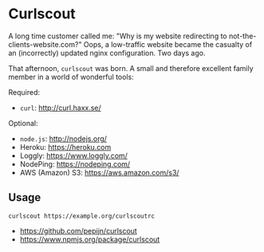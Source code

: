 Curlscout
=========

A long time customer called me: "Why is my website redirecting to not-the-clients-website.com?" Oops, a low-traffic website  became the casualty of an (incorrectly) updated nginx configuration. Two days ago.

That afternoon, `curlscout` was born. A small and therefore excellent family member in a world of wonderful tools:

Required:
* `curl`: http://curl.haxx.se/

Optional:
* `node.js`: http://nodejs.org/
* Heroku: https://heroku.com
* Loggly: https://www.loggly.com/
* NodePing: https://nodeping.com/
* AWS (Amazon) S3: https://aws.amazon.com/s3/

## Usage

    curlscout https://example.org/curlscoutrc

* https://github.com/pepijn/curlscout
* https://www.npmjs.org/package/curlscout
